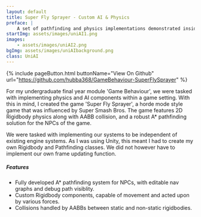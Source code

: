 ```yaml
---
layout: default
title: Super Fly Sprayer - Custom AI & Physics
preface: |
    A set of pathfinding and physics implementations demonstrated inside  of a small proof-of-concept game, made within Unity.
startImg: assets/images/uniAI1.png
images:
    - assets/images/uniAI2.png
bgImg: assets/images/uniAIbackground.png
class: UniAI
---
```


{% include pageButton.html buttonName="View On Github" url="https://github.com/hubba368/GameBehaviour-SuperFlySprayer" %}

For my undergraduate final year module 'Game Behaviour', we were tasked with implementing physics and AI components within a game setting. With this in mind, I created the game 'Super Fly Sprayer', a horde mode style game that was influenced by Super Smash Bros. The game features 2D Rigidbody physics along with AABB collision, and a robust A* pathfinding solution for the NPCs of the game.

We were tasked with implementing our systems to be independent of existing engine systems. As I was using Unity, this meant I had to create my own Rigidbody and Pathfinding classes. We did not however have to implement our own frame updating function.

##### Features
* Fully developed A* pathfinding system for NPCs, with editable nav graphs and debug path visiblity.
* Custom Rigidbody components, capable of movement and acted upon by various forces.
* Collisions handled by AABBs between static and non-static rigidbodies.